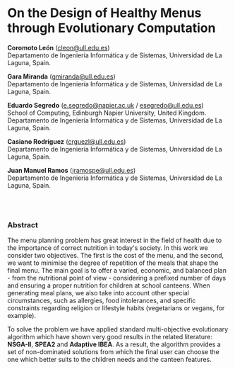 # On the Design of Healthy Menus through Evolutionary Computation

**Coromoto León** (cleon@ull.edu.es) </br>
Departamento de Ingeniería Informática y de Sistemas, Universidad de La Laguna, Spain.

**Gara Miranda** (gmiranda@ull.edu.es) </br>
Departamento de Ingeniería Informática y de Sistemas, Universidad de La Laguna, Spain.

**Eduardo Segredo** (e.segredo@napier.ac.uk / esegredo@ull.edu.es) </br>
School of Computing, Edinburgh Napier University, United Kingdom. </br>
Departamento de Ingeniería Informática y de Sistemas, Universidad de La Laguna, Spain.

**Casiano Rodríguez** (crguezl@ull.edu.es) </br>
Departamento de Ingeniería Informática y de Sistemas, Universidad de La Laguna, Spain.

**Juan Manuel Ramos** (jramospe@ull.edu.es) </br>
Departamento de Ingeniería Informática y de Sistemas, Universidad de La Laguna, Spain.

</br></br>
### Abstract

The menu planning problem has great interest in the field of health due to the importance of correct nutrition in today's society. 
In this work we consider two objectives. The first is the cost of the menu, and the second, we want to minimise the degree of repetition of the meals that shape the final menu. The main goal is to offer a varied, economic, and balanced plan - from the nutritional point of view - considering a prefixed number of days  and ensuring a proper nutrition for children at school canteens.
When generating meal plans, we also take into account other special circumstances, such as allergies, food intolerances, and specific constraints regarding religion or lifestyle habits (vegetarians or vegans, for example).

To solve the problem we have applied standard multi-objective evolutionary algorithm which have shown very good results in the related literature: **NSGA-II**, **SPEA2** and **Adaptive IBEA**. 
As a result, the algorithm provides a set of non-dominated solutions from which the final user can choose the one which better suits to the children needs and the canteen features. 
